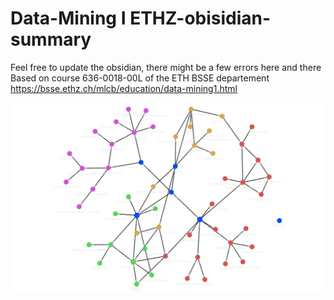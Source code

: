 # Data-Mining I ETHZ-obisidian-summary

Feel free to update the obsidian, there might be a few errors here and there
Based on course 636-0018-00L of the ETH BSSE departement https://bsse.ethz.ch/mlcb/education/data-mining1.html


![Overview](Pasted-image-20220215211122.png)
